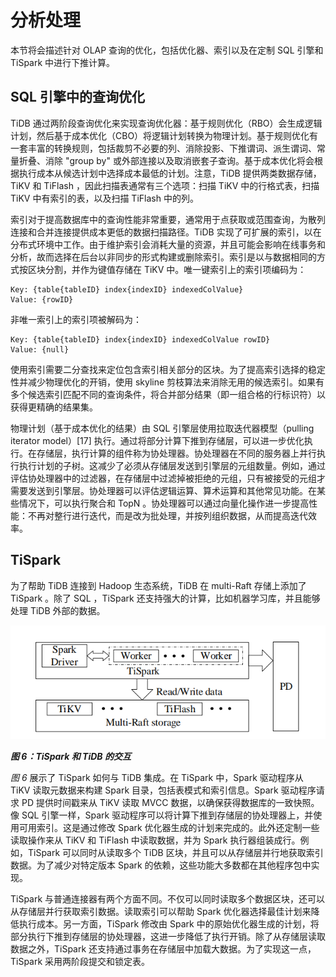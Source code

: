 # 分析处理

本节将会描述针对 OLAP 查询的优化，包括优化器、索引以及在定制 SQL 引擎和 TiSpark 中进行下推计算。

## SQL 引擎中的查询优化

TiDB 通过两阶段查询优化来实现查询优化器：基于规则优化（RBO）会生成逻辑计划，然后基于成本优化（CBO）将逻辑计划转换为物理计划。基于规则优化有一套丰富的转换规则，包括裁剪不必要的列、消除投影、下推谓词、派生谓词、常量折叠、消除 "group by" 或外部连接以及取消嵌套子查询。基于成本优化将会根据执行成本从候选计划中选择成本最低的计划。注意，TiDB 提供两类数据存储，TiKV 和 TiFlash ，因此扫描表通常有三个选项：扫描 TiKV 中的行格式表，扫描 TiKV 中有索引的表，以及扫描 TiFlash 中的列。

索引对于提高数据库中的查询性能非常重要，通常用于点获取或范围查询，为散列连接和合并连接提供成本更低的数据扫描路径。TiDB 实现了可扩展的索引，以在分布式环境中工作。由于维护索引会消耗大量的资源，并且可能会影响在线事务和分析，故而选择在后台以非同步的形式构建或删除索引。索引是以与数据相同的方式按区块分割，并作为键值存储在 TiKV 中。唯一键索引上的索引项编码为：

```
Key: {table{tableID} index{indexID} indexedColValue}
Value: {rowID}
```

非唯一索引上的索引项被解码为：

```
Key: {table{tableID} index{indexID} indexedColValue rowID}
Value: {null}
```

使用索引需要二分查找来定位包含索引相关部分的区块。为了提高索引选择的稳定性并减少物理优化的开销，使用 skyline 剪枝算法来消除无用的候选索引。如果有多个候选索引匹配不同的查询条件，将合并部分结果（即一组合格的行标识符）以获得更精确的结果集。

物理计划（基于成本优化的结果）由 SQL 引擎层使用拉取迭代器模型（pulling iterator model）[17] 执行。通过将部分计算下推到存储层，可以进一步优化执行。在存储层，执行计算的组件称为协处理器。协处理器在不同的服务器上并行执行执行计划的子树。这减少了必须从存储层发送到引擎层的元组数量。例如，通过评估协处理器中的过滤器，在存储层中过滤掉被拒绝的元组，只有被接受的元组才需要发送到引擎层。协处理器可以评估逻辑运算、算术运算和其他常见功能。在某些情况下，可以执行聚合和 TopN 。协处理器可以通过向量化操作进一步提高性能：不再对整行进行迭代，而是改为批处理，并按列组织数据，从而提高迭代效率。

## TiSpark

为了帮助 TiDB 连接到 Hadoop 生态系统，TiDB 在 multi-Raft 存储上添加了 TiSpark 。除了 SQL ，TiSpark 还支持强大的计算，比如机器学习库，并且能够处理 TiDB 外部的数据。

![figure6-the-interaction-of-tispark-and-tidb](../assets/figure6-the-interaction-of-tispark-and-tidb.png)

_**图 6：TiSpark 和 TiDB 的交互**_

*图 6* 展示了 TiSpark 如何与 TiDB 集成。在 TiSpark 中，Spark 驱动程序从 TiKV 读取元数据来构建 Spark 目录，包括表模式和索引信息。Spark 驱动程序请求 PD 提供时间戳来从 TiKV 读取 MVCC 数据，以确保获得数据库的一致快照。像 SQL 引擎一样，Spark 驱动程序可以将计算下推到存储层的协处理器上，并使用可用索引。这是通过修改 Spark 优化器生成的计划来完成的。此外还定制一些读取操作来从 TiKV 和 TiFlash 中读取数据，并为 Spark 执行器组装成行。例如，TiSpark 可以同时从读取多个 TiDB 区块，并且可以从存储层并行地获取索引数据。为了减少对特定版本 Spark 的依赖，这些功能大多数都在其他程序包中实现。

TiSpark 与普通连接器有两个方面不同。不仅可以同时读取多个数据区块，还可以从存储层并行获取索引数据。读取索引可以帮助 Spark 优化器选择最佳计划来降低执行成本。另一方面，TiSpark 修改由 Spark 中的原始优化器生成的计划，将部分执行下推到存储层的协处理器，这进一步降低了执行开销。除了从存储层读取数据之外，TiSpark 还支持通过事务在存储层中加载大数据。为了实现这一点，TiSpark 采用两阶段提交和锁定表。
